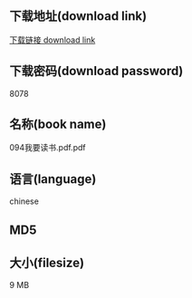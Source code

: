 ## 下载地址(download link)
[下载链接 download link](https://tutu365.netlify.app/?s=094%E6%88%91%E8%A6%81%E8%AF%BB%E4%B9%A6.pdf)

## 下载密码(download password)
8078

## 名称(book name)
094我要读书.pdf.pdf

## 语言(language)
chinese

## MD5


## 大小(filesize)
9 MB
